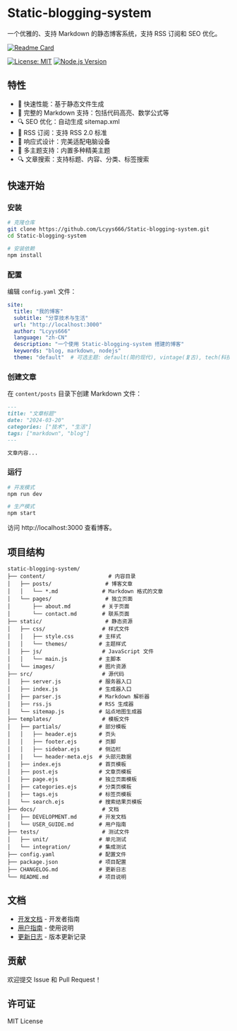 # Static-blogging-system

一个优雅的、支持 Markdown 的静态博客系统，支持 RSS 订阅和 SEO 优化。

[![Readme Card](https://github-readme-stats.vercel.app/api/pin/?username=Lcyys666&repo=Static-blogging-system)](https://github.com/Lcyys666/Static-blogging-system)

[![License: MIT](https://img.shields.io/badge/License-MIT-yellow.svg)](https://opensource.org/licenses/MIT)
[![Node.js Version](https://img.shields.io/badge/node-%3E%3D14.0.0-brightgreen.svg)](https://nodejs.org/)

## 特性

- 🚀 快速性能：基于静态文件生成
- 📝 完整的 Markdown 支持：包括代码高亮、数学公式等
- 🔍 SEO 优化：自动生成 sitemap.xml
- 📰 RSS 订阅：支持 RSS 2.0 标准
- 📱 响应式设计：完美适配电脑设备
- 🎨 多主题支持：内置多种精美主题
- 🔍 文章搜索：支持标题、内容、分类、标签搜索

## 快速开始

### 安装

```bash
# 克隆仓库
git clone https://github.com/Lcyys666/Static-blogging-system.git
cd Static-blogging-system

# 安装依赖
npm install
```

### 配置

编辑 `config.yaml` 文件：

```yaml
site:
  title: "我的博客"
  subtitle: "分享技术与生活"
  url: "http://localhost:3000"
  author: "Lcyys666"
  language: "zh-CN"
  description: "一个使用 Static-blogging-system 搭建的博客"
  keywords: "blog, markdown, nodejs"
  theme: "default"  # 可选主题: default(简约现代), vintage(复古), tech(科技), minimal(极简), nature(自然)
```

### 创建文章

在 `content/posts` 目录下创建 Markdown 文件：

```markdown
---
title: "文章标题"
date: "2024-03-20"
categories: ["技术", "生活"]
tags: ["markdown", "blog"]
---

文章内容...
```

### 运行

```bash
# 开发模式
npm run dev

# 生产模式
npm start
```

访问 http://localhost:3000 查看博客。

## 项目结构

```
static-blogging-system/
├── content/                    # 内容目录
│   ├── posts/                 # 博客文章
│   │   └── *.md              # Markdown 格式的文章
│   └── pages/                 # 独立页面
│       ├── about.md          # 关于页面
│       └── contact.md        # 联系页面
├── static/                    # 静态资源
│   ├── css/                  # 样式文件
│   │   ├── style.css        # 主样式
│   │   └── themes/          # 主题样式
│   ├── js/                   # JavaScript 文件
│   │   └── main.js          # 主脚本
│   └── images/              # 图片资源
├── src/                      # 源代码
│   ├── server.js            # 服务器入口
│   ├── index.js             # 生成器入口
│   ├── parser.js            # Markdown 解析器
│   ├── rss.js               # RSS 生成器
│   └── sitemap.js           # 站点地图生成器
├── templates/                # 模板文件
│   ├── partials/            # 部分模板
│   │   ├── header.ejs       # 页头
│   │   ├── footer.ejs       # 页脚
│   │   ├── sidebar.ejs      # 侧边栏
│   │   └── header-meta.ejs  # 头部元数据
│   ├── index.ejs            # 首页模板
│   ├── post.ejs             # 文章页模板
│   ├── page.ejs             # 独立页面模板
│   ├── categories.ejs       # 分类页模板
│   ├── tags.ejs             # 标签页模板
│   └── search.ejs           # 搜索结果页模板
├── docs/                     # 文档
│   ├── DEVELOPMENT.md       # 开发文档
│   └── USER_GUIDE.md        # 用户指南
├── tests/                    # 测试文件
│   ├── unit/                # 单元测试
│   └── integration/         # 集成测试
├── config.yaml              # 配置文件
├── package.json             # 项目配置
├── CHANGELOG.md             # 更新日志
└── README.md                # 项目说明
```

## 文档

- [开发文档](docs/DEVELOPMENT.md) - 开发者指南
- [用户指南](docs/USER_GUIDE.md) - 使用说明
- [更新日志](CHANGELOG.md) - 版本更新记录

## 贡献

欢迎提交 Issue 和 Pull Request！

## 许可证

MIT License 
